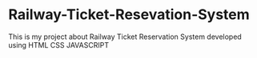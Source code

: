 # Railway-Ticket-Resevation-System
This is my project about Railway Ticket Reservation System developed using HTML CSS JAVASCRIPT
